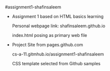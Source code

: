 #assignment1-shafinsaleem
- Assignment 1 based on HTML basics learning

	Personal webpage link: shafinsaleem.github.io
	
	index.html posing as primary web file 


- Project Site from pages.github.com

	cs-a-11.gitmhub.io/assignment1-shafinsaleem
	
	CSS template selected from Github samples
